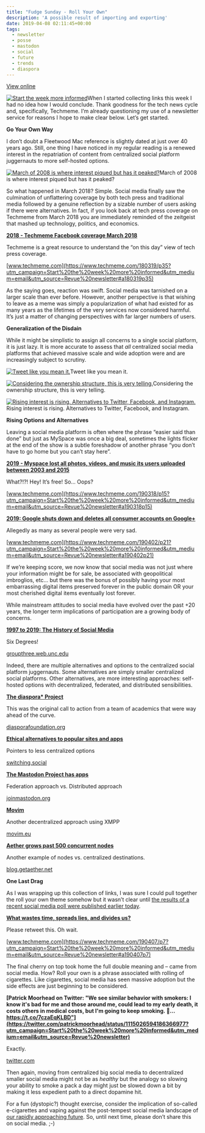 ```yaml
---
title: "Fudge Sunday - Roll Your Own"
description: 'A possible result of importing and exporting'
date: 2019-04-08 02:11:45+00:00
tags:
  - newsletter
  - posse
  - mastodon
  - social
  - future
  - trends
  - diaspora
---
```


[View online](https://sunday.fudge.org/issues/fudge-sunday-roll-your-own-170346?utm_campaign=Issue&utm_content=view_in_browser&utm_medium=email&utm_source=Start+the+week+more+informed)

[![Start the week more informed](https://bucketeer-e05bbc84-baa3-437e-9518-adb32be77984.s3.amazonaws.com/public/images/af5675b1-9ad8-4924-b37c-85629cf1ae0b_1200x115.png "Start the week more informed")](https://substackcdn.com/image/fetch/f_auto,q_auto:good,fl_progressive:steep/https%3A%2F%2Fbucketeer-e05bbc84-baa3-437e-9518-adb32be77984.s3.amazonaws.com%2Fpublic%2Fimages%2Faf5675b1-9ad8-4924-b37c-85629cf1ae0b_1200x115.png)When I started collecting links this week I had no idea how I would conclude. Thank goodness for the tech news cycle and, specifically, Techmeme. I’m already questioning my use of a newsletter service for reasons I hope to make clear below. Let’s get started.

 **Go Your Own Way**

I don’t doubt a Fleetwood Mac reference is slightly dated at just over 40 years ago. Still, one thing I have noticed in my regular reading is a renewed interest in the repatriation of content from centralized social platform juggernauts to more self-hosted options.

[![March of 2008 is where interest piqued but has it peaked?](https://bucketeer-e05bbc84-baa3-437e-9518-adb32be77984.s3.amazonaws.com/public/images/317313b7-3d08-4ea5-9217-9dcca6a3314c_600x288.png "March of 2008 is where interest piqued but has it peaked?")](https://substackcdn.com/image/fetch/f_auto,q_auto:good,fl_progressive:steep/https%3A%2F%2Fbucketeer-e05bbc84-baa3-437e-9518-adb32be77984.s3.amazonaws.com%2Fpublic%2Fimages%2F317313b7-3d08-4ea5-9217-9dcca6a3314c_600x288.png)March of 2008 is where interest piqued but has it peaked?

So what happened in March 2018? Simple. Social media finally saw the culmination of unflattering coverage by both tech press and traditional media followed by a genuine reflection by a sizable number of users asking if there were alternatives. In fact, if you look back at tech press coverage on Techmeme from March 2018 you are immediately reminded of the zeitgeist that mashed up technology, politics, and economics.

**[2018 - Techmeme Facebook coverage March 2018](https://www.techmeme.com/180319/p35?utm_campaign=Start%20the%20week%20more%20informed&utm_medium=email&utm_source=Revue%20newsletter#a180319p35)**

Techmeme is a great resource to understand the “on this day” view of tech press coverage.

[www.techmeme.com](https://www.techmeme.com/180319/p35?utm_campaign=Start%20the%20week%20more%20informed&utm_medium=email&utm_source=Revue%20newsletter#a180319p35)

As the saying goes, reaction was swift. Social media was tarnished on a larger scale than ever before. However, another perspective is that wishing to leave as a meme was simply a popularization of what had existed for as many years as the lifetimes of the very services now considered harmful. It’s just a matter of changing perspectives with far larger numbers of users.

 **Generalization of the Disdain**

While it might be simplistic to assign all concerns to a single social platform, it is just lazy. It is more accurate to assess that *all* centralized social media platforms that achieved massive scale and wide adoption were and are increasingly subject to scrutiny.

[![Tweet like you mean it.](https://bucketeer-e05bbc84-baa3-437e-9518-adb32be77984.s3.amazonaws.com/public/images/35acc837-842f-4f47-8123-c738a413c79d_600x288.png "Tweet like you mean it.")](https://substackcdn.com/image/fetch/f_auto,q_auto:good,fl_progressive:steep/https%3A%2F%2Fbucketeer-e05bbc84-baa3-437e-9518-adb32be77984.s3.amazonaws.com%2Fpublic%2Fimages%2F35acc837-842f-4f47-8123-c738a413c79d_600x288.png)Tweet like you mean it.

[![Considering the ownership structure, this is very telling.](https://bucketeer-e05bbc84-baa3-437e-9518-adb32be77984.s3.amazonaws.com/public/images/5360fe5c-2b03-4da5-80ad-0fa433a217ba_600x300.png "Considering the ownership structure, this is very telling.")](https://substackcdn.com/image/fetch/f_auto,q_auto:good,fl_progressive:steep/https%3A%2F%2Fbucketeer-e05bbc84-baa3-437e-9518-adb32be77984.s3.amazonaws.com%2Fpublic%2Fimages%2F5360fe5c-2b03-4da5-80ad-0fa433a217ba_600x300.png)Considering the ownership structure, this is very telling.

[![Rising interest is rising. Alternatives to Twitter, Facebook, and Instagram.](https://bucketeer-e05bbc84-baa3-437e-9518-adb32be77984.s3.amazonaws.com/public/images/d0c0a003-8a6e-4215-8ed8-ab8609e62636_600x293.png "Rising interest is rising. Alternatives to Twitter, Facebook, and Instagram.")](https://substackcdn.com/image/fetch/f_auto,q_auto:good,fl_progressive:steep/https%3A%2F%2Fbucketeer-e05bbc84-baa3-437e-9518-adb32be77984.s3.amazonaws.com%2Fpublic%2Fimages%2Fd0c0a003-8a6e-4215-8ed8-ab8609e62636_600x293.png)Rising interest is rising. Alternatives to Twitter, Facebook, and Instagram.

 **Rising Options and Alternatives**

Leaving a social media platform is often where the phrase “easier said than done” but just as MySpace was once a big deal, sometimes the lights flicker at the end of the show is a subtle foreshadow of another phrase “you don’t have to go home but you can’t stay here”.

**[2019 - Myspace lost all photos, videos, and music its users uploaded between 2003 and 2015](https://www.techmeme.com/190318/p15?utm_campaign=Start%20the%20week%20more%20informed&utm_medium=email&utm_source=Revue%20newsletter#a190318p15)**

What?!?! Hey! It’s free! So… Oops?

[www.techmeme.com](https://www.techmeme.com/190318/p15?utm_campaign=Start%20the%20week%20more%20informed&utm_medium=email&utm_source=Revue%20newsletter#a190318p15)

**[2019: Google shuts down and deletes all consumer accounts on Google+](https://www.techmeme.com/190402/p21?utm_campaign=Start%20the%20week%20more%20informed&utm_medium=email&utm_source=Revue%20newsletter#a190402p21)**

Allegedly as many as several people were very sad.

[www.techmeme.com](https://www.techmeme.com/190402/p21?utm_campaign=Start%20the%20week%20more%20informed&utm_medium=email&utm_source=Revue%20newsletter#a190402p21)

If we’re keeping score, we now know that social media was not just where your information might be for sale, be associated with geopolitical imbroglios, etc… but there was the bonus of possibly having your most embarrassing digital items preserved forever in the public domain OR your most cherished digital items eventually lost forever.

While mainstream attitudes to social media have evolved over the past +20 years, the longer term implications of participation are a growing body of concerns.

**[1997 to 2019: The History of Social Media](http://groupthree.web.unc.edu/rise-of-social-media/?utm_campaign=Start%20the%20week%20more%20informed&utm_medium=email&utm_source=Revue%20newsletter)**

Six Degrees!

[groupthree.web.unc.edu](http://groupthree.web.unc.edu/rise-of-social-media/?utm_campaign=Start%20the%20week%20more%20informed&utm_medium=email&utm_source=Revue%20newsletter)

Indeed, there are multiple alternatives and options to the centralized social platform juggernauts. Some alternatives are simply smaller centralized social platforms. Other alternatives, are more interesting approaches: self-hosted options with decentralized, federated, and distributed sensibilities.

**[The diaspora\* Project](https://diasporafoundation.org/get_involved?utm_campaign=Start%20the%20week%20more%20informed&utm_medium=email&utm_source=Revue%20newsletter)**

This was the original call to action from a team of academics that were way ahead of the curve.

[diasporafoundation.org](https://diasporafoundation.org/get_involved?utm_campaign=Start%20the%20week%20more%20informed&utm_medium=email&utm_source=Revue%20newsletter)

**[Ethical alternatives to popular sites and apps](https://switching.social/?utm_campaign=Start%20the%20week%20more%20informed&utm_medium=email&utm_source=Revue%20newsletter)**

Pointers to less centralized options

[switching.social](https://switching.social/?utm_campaign=Start%20the%20week%20more%20informed&utm_medium=email&utm_source=Revue%20newsletter)

**[The Mastodon Project has apps](https://joinmastodon.org/apps?utm_campaign=Start%20the%20week%20more%20informed&utm_medium=email&utm_source=Revue%20newsletter)**

Federation approach vs. Distributed approach

[joinmastodon.org](https://joinmastodon.org/apps?utm_campaign=Start%20the%20week%20more%20informed&utm_medium=email&utm_source=Revue%20newsletter)

**[Movim](https://movim.eu/?utm_campaign=Start%20the%20week%20more%20informed&utm_medium=email&utm_source=Revue%20newsletter#apps)**

Another decentralized approach using XMPP

[movim.eu](https://movim.eu/?utm_campaign=Start%20the%20week%20more%20informed&utm_medium=email&utm_source=Revue%20newsletter#apps)

**[Aether grows past 500 concurrent nodes](https://blog.getaether.net/post/182933958752/aether-grows-past-500-concurrent-nodes?utm_campaign=Start%20the%20week%20more%20informed&utm_medium=email&utm_source=Revue%20newsletter)**

Another example of nodes vs. centralized destinations.

[blog.getaether.net](https://blog.getaether.net/post/182933958752/aether-grows-past-500-concurrent-nodes?utm_campaign=Start%20the%20week%20more%20informed&utm_medium=email&utm_source=Revue%20newsletter)

 **One Last Drag**

As I was wrapping up this collection of links, I was sure I could pull together the roll your own theme somehow but it wasn’t clear until [the results of a recent social media poll were published earlier today](https://www.documentcloud.org/documents/5794861-19093-NBCWSJ-March-Poll-4-5-19-Release.html?utm_campaign=Start%20the%20week%20more%20informed&utm_medium=email&utm_source=Revue%20newsletter).

**[What wastes time, spreads lies, and divides us?](https://www.techmeme.com/190407/p7?utm_campaign=Start%20the%20week%20more%20informed&utm_medium=email&utm_source=Revue%20newsletter#a190407p7)**

Please retweet this. Oh wait.

[www.techmeme.com](https://www.techmeme.com/190407/p7?utm_campaign=Start%20the%20week%20more%20informed&utm_medium=email&utm_source=Revue%20newsletter#a190407p7)

The final cherry on top took home the full double meaning and – came from social media. How? Roll your own is a phrase associated with rolling of cigarettes. Like cigarettes, social media has seen massive adoption but the side effects are just beginning to be considered.

**[Patrick Moorhead on Twitter: "We see similar behavior with smokers: I know it's bad for me and those around me, could lead to my early death, it costs others in medical costs, but I'm going to keep smoking. 🚬… https://t.co/7czaEqKLBD"](https://twitter.com/patrickmoorhead/status/1115026594186366977?utm_campaign=Start%20the%20week%20more%20informed&utm_medium=email&utm_source=Revue%20newsletter)**

Exactly.

[twitter.com](https://twitter.com/patrickmoorhead/status/1115026594186366977?utm_campaign=Start%20the%20week%20more%20informed&utm_medium=email&utm_source=Revue%20newsletter)

Then again, moving from centralized big social media to decentralized smaller social media might not be as *healthy* but the analogy so slowing your ability to smoke a pack a day might just be slowed down a bit by making it less expedient path to a direct dopamine hit.

For a fun (dystopic?) thought exercise, consider the implication of so-called e-cigarettes and vaping against the post-tempest social media landscape of [our rapidly approaching future](http://digests.fudgesunday.com/issues/virtual-reality-80s-and-90s-nostalgia-41351?utm_campaign=Start%20the%20week%20more%20informed&utm_medium=email&utm_source=Revue%20newsletter). So, until next time, please don’t share this on social media. ;-)









